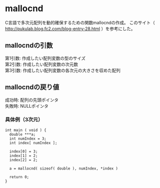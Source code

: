 # mallocnd
C言語で多次元配列を動的確保するための関数mallocndの作成。
このサイト（ http://pukulab.blog.fc2.com/blog-entry-28.html ）を参考にした。

## mallocndの引数
第1引数: 作成したい配列変数の型のサイズ  
第2引数: 作成したい配列変数の次元数  
第3引数: 作成したい配列変数の各次元の大きさを収めた配列

## mallocndの戻り値
成功時: 配列の先頭ポインタ  
失敗時: NULLポインタ

### 具体例（3次元）
```
int main ( void ) {
  double ***a;
  int numIndex = 3;
  int index[ numIndex ];
  
  index[0] = 3;
  index[1] = 2;
  index[2] = 2;
  
  a = mallocnd( sizeof( double ), numIndex, *index )
  
  return 0;
}
```
